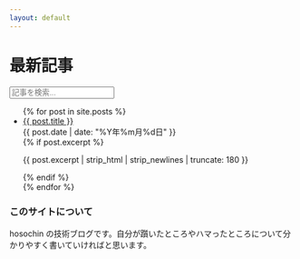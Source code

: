 ```yaml
---
layout: default
---
```


# 最新記事

<!-- 検索ボックス -->
<div class="search-container">
  <input type="text" id="search-input" placeholder="記事を検索...">
  <div id="search-results"></div>
</div>

<ul class="post-list">
{% for post in site.posts %}
  <li class="post-item">
    <div class="post-title">
      <a href="{{ post.url | relative_url }}">{{ post.title }}</a>
    </div>
    <div class="post-meta">{{ post.date | date: "%Y年%m月%d日" }}</div>
    {% if post.excerpt %}
      <p class="post-excerpt">{{ post.excerpt | strip_html | strip_newlines | truncate: 180 }}</p>
    {% endif %}
  </li>
{% endfor %}
</ul>

<div class="about-section">
  <h3>このサイトについて</h3>
  <p>hosochin の技術ブログです。自分が躓いたところやハマったところについて分かりやすく書いていければと思います。</p>
</div>
